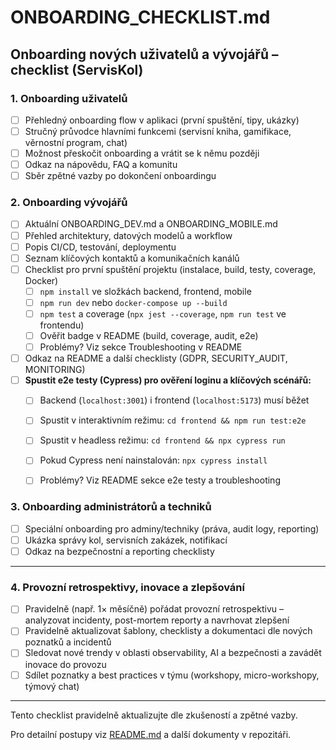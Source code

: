 # ONBOARDING_CHECKLIST.md

## Onboarding nových uživatelů a vývojářů – checklist (ServisKol)

### 1. Onboarding uživatelů
- [ ] Přehledný onboarding flow v aplikaci (první spuštění, tipy, ukázky)
- [ ] Stručný průvodce hlavními funkcemi (servisní kniha, gamifikace, věrnostní program, chat)
- [ ] Možnost přeskočit onboarding a vrátit se k němu později
- [ ] Odkaz na nápovědu, FAQ a komunitu
- [ ] Sběr zpětné vazby po dokončení onboardingu

### 2. Onboarding vývojářů
- [ ] Aktuální ONBOARDING_DEV.md a ONBOARDING_MOBILE.md
- [ ] Přehled architektury, datových modelů a workflow
- [ ] Popis CI/CD, testování, deploymentu
- [ ] Seznam klíčových kontaktů a komunikačních kanálů
- [ ] Checklist pro první spuštění projektu (instalace, build, testy, coverage, Docker)
  - [ ] `npm install` ve složkách backend, frontend, mobile
  - [ ] `npm run dev` nebo `docker-compose up --build`
  - [ ] `npm test` a coverage (`npx jest --coverage`, `npm run test` ve frontendu)
  - [ ] Ověřit badge v README (build, coverage, audit, e2e)
  - [ ] Problémy? Viz sekce Troubleshooting v README
- [ ] Odkaz na README a další checklisty (GDPR, SECURITY_AUDIT, MONITORING)
- [ ] **Spustit e2e testy (Cypress) pro ověření loginu a klíčových scénářů:**
  - [ ] Backend (`localhost:3001`) i frontend (`localhost:5173`) musí běžet
  - [ ] Spustit v interaktivním režimu: `cd frontend && npm run test:e2e`
  - [ ] Spustit v headless režimu: `cd frontend && npx cypress run`
  - [ ] Pokud Cypress není nainstalován: `npx cypress install`
  - [ ] Problémy? Viz README sekce e2e testy a troubleshooting


### 3. Onboarding administrátorů a techniků
- [ ] Speciální onboarding pro adminy/techniky (práva, audit logy, reporting)
- [ ] Ukázka správy kol, servisních zakázek, notifikací
- [ ] Odkaz na bezpečnostní a reporting checklisty

---

### 4. Provozní retrospektivy, inovace a zlepšování
- [ ] Pravidelně (např. 1× měsíčně) pořádat provozní retrospektivu – analyzovat incidenty, post-mortem reporty a navrhovat zlepšení
- [ ] Pravidelně aktualizovat šablony, checklisty a dokumentaci dle nových poznatků a incidentů
- [ ] Sledovat nové trendy v oblasti observability, AI a bezpečnosti a zavádět inovace do provozu
- [ ] Sdílet poznatky a best practices v týmu (workshopy, micro-workshopy, týmový chat)

---
Tento checklist pravidelně aktualizujte dle zkušeností a zpětné vazby.

Pro detailní postupy viz [README.md](README.md) a další dokumenty v repozitáři.

